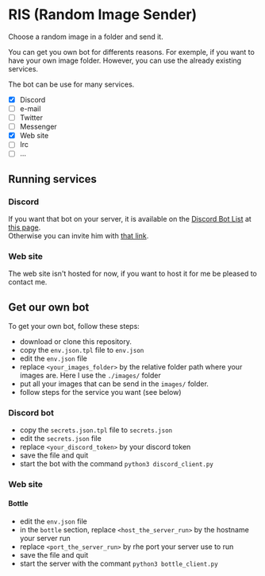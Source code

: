 # RIS (Random Image Sender)
Choose a random image in a folder and send it.

You can get you own bot for differents reasons. For exemple, if you want to have your own image folder.
However, you can use the already existing services.

The bot can be use for many services.
- [x] Discord
- [ ] e-mail
- [ ] Twitter
- [ ] Messenger
- [x] Web site
- [ ] Irc
- [ ] ...

## Running services

### Discord

If you want that bot on your server, it is available on the [Discord Bot List](https://top.gg/ "DBL") at [this page](https://top.gg/bot/639976883148292136 "RIS").  
Otherwise you can invite him with [that link](https://discordapp.com/api/oauth2/authorize?client_id=639976883148292136&scope=bot&permissions=0 "invite RIS").

### Web site

The web site isn't hosted for now, if you want to host it for me be pleased to
contact me.

## Get our own bot

To get your own bot, follow these steps:
- download or clone this repository.
- copy the `env.json.tpl` file to `env.json`
- edit the `env.json` file
- replace `<your_images_folder>` by the relative folder path where your images are. Here I use the `./images/` folder
- put all your images that can be send in the `images/` folder.
- follow steps for the service you want (see below)

### Discord bot

- copy the `secrets.json.tpl` file to `secrets.json`
- edit the `secrets.json` file
- replace `<your_discord_token>` by your discord token
- save the file and quit
- start the bot with the command `python3 discord_client.py`

### Web site

#### Bottle

- edit the `env.json` file
- in the `bottle` section, replace `<host_the_server_run>` by the hostname your server run
- replace `<port_the_server_run>` by rhe port your server use to run
- save the file and quit
- start the server with the commant `python3 bottle_client.py`

